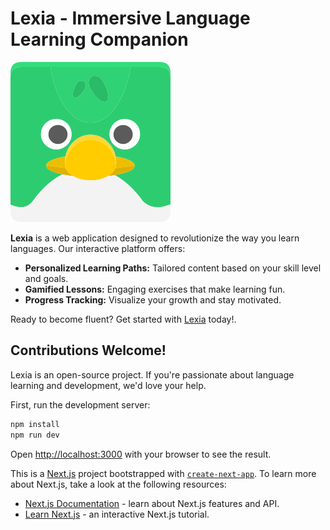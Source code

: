# Lexia - Immersive Language Learning Companion

![Lexia Logo](/public/mascot-lexia.svg)

**Lexia** is a web application designed to revolutionize the way you learn languages. Our interactive platform offers:

- **Personalized Learning Paths:** Tailored content based on your skill level and goals.
- **Gamified Lessons:** Engaging exercises that make learning fun.
- **Progress Tracking:** Visualize your growth and stay motivated.

Ready to become fluent? Get started with [Lexia](http://lexia-lang.vercel.app) today!.

## Contributions Welcome!

Lexia is an open-source project. If you're passionate about language learning and development, we'd love your help.

First, run the development server:

```bash
npm install
npm run dev
```

Open [http://localhost:3000](http://localhost:3000) with your browser to see the result.

This is a [Next.js](https://nextjs.org/) project bootstrapped with [`create-next-app`](https://github.com/vercel/next.js/tree/canary/packages/create-next-app).
To learn more about Next.js, take a look at the following resources:

- [Next.js Documentation](https://nextjs.org/docs) - learn about Next.js features and API.
- [Learn Next.js](https://nextjs.org/learn) - an interactive Next.js tutorial.
